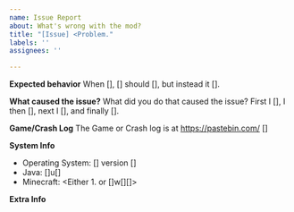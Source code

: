 ```yaml
---
name: Issue Report
about: What's wrong with the mod?
title: "[Issue] <Problem."
labels: ''
assignees: ''

---
```


**Expected behavior**
When [], [] should [], but instead it [].

**What caused the issue?**
What did you do that caused the issue?
First I [], I then [], next I [], and finally [].

**Game/Crash Log**
The Game or Crash log is at https://pastebin.com/ []

**System Info**
 - Operating System: [] version []
 - Java: []u[]
 - Minecraft: <Either 1.[](.[]) or []w[][]>

**Extra Info**
<Anything else about the issue should go here.>
